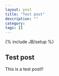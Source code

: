 ```yaml
---
layout: post
title: "Test post"
description: ""
category: 
tags: []
---
```

{% include JB/setup %}

## Test post

This is a test post!!
